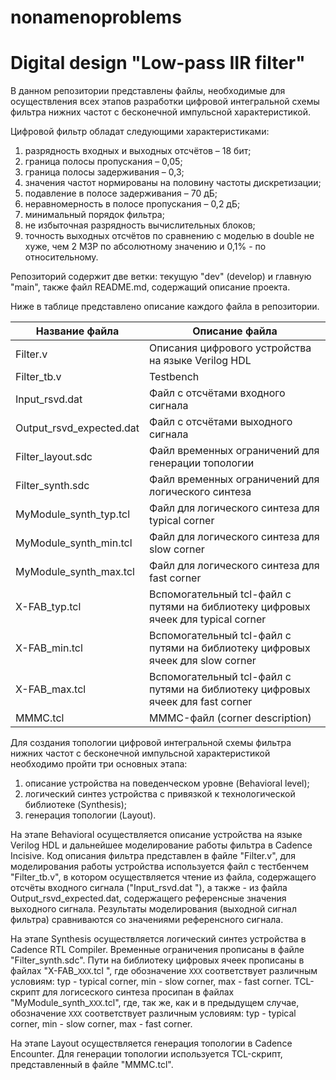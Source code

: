 # nonamenoproblems

Digital design "Low-pass IIR filter"
==========================

В данном репозитории представлены файлы, необходимые для осуществления всех этапов разработки цифровой интегральной схемы фильтра нижних частот с бесконечной импульсной характеристикой.

Цифровой фильтр обладат следующими характеристиками:
 1. разрядность входных и выходных отсчётов – 18 бит;
 2. граница полосы пропускания – 0,05;
 3. граница полосы задерживания – 0,3;
 4. значения частот нормированы на половину частоты дискретизации;
 5. подавление в полосе задерживания – 70 дБ;
 6. неравномерность в полосе пропускания – 0,2 дБ;
 7. минимальный порядок фильтра;
 8. не избыточная разрядность вычислительных блоков;
 9. точность выходных отсчётов по сравнению с моделью в double не хуже, чем 2 МЗР по абсолютному значению и 0,1% - по относительному.

Репозиторий содержит две ветки: текущую "dev" (develop) и главную "main", также файл README.md, содержащий описание проекта.

Ниже в таблице представлено описание каждого файла в репозитории.

Название файла               | Описание файла
-----------------------------|----------------------
Filter.v                     | Описания цифрового устройства на языке Verilog HDL
Filter_tb.v                  | Testbench
Input_rsvd.dat               | Файл с отсчётами входного сигнала
Output_rsvd_expected.dat     | Файл с отсчётами выходного сигнала
Filter_layout.sdc            | Файл временных ограничений для генерации топологии
Filter_synth.sdc             | Файл временных ограничений для логического синтеза
MyModule_synth_typ.tcl       | Файл для логического синтеза для typical corner
MyModule_synth_min.tcl       | Файл для логического синтеза для slow corner
MyModule_synth_max.tcl       | Файл для логического синтеза для fast corner
X-FAB_typ.tcl                | Вспомогательный tcl-файл с путями на библиотеку цифровых ячеек для typical corner
X-FAB_min.tcl                | Вспомогательный tcl-файл с путями на библиотеку цифровых ячеек для slow corner
X-FAB_max.tcl                | Вспомогательный tcl-файл с путями на библиотеку цифровых ячеек для fast corner
MMMC.tcl                     | MMMC-файл (corner description)

Для создания топологии цифровой интегральной схемы фильтра нижних частот с бесконечной импульсной характеристикой необходимо пройти три основных этапа:
1. описание устройства на поведенческом уровне (Behavioral level);
2. логический синтез устройства с привязкой к технологической библиотеке (Synthesis);
3. генерация топологии (Layout).

На этапе Behavioral осуществляется описание устройства на языке Verilog HDL и дальнейшее моделирование работы фильтра в Cadence Incisive.
Код описания фильтра представлен в файле "Filter.v", для моделирования работы устройства используется файл с тестбенчем "Filter_tb.v", в котором осуществляется чтение из файла, содержащего отсчёты входного сигнала ("Input_rsvd.dat "), а также - из файла Output_rsvd_expected.dat, содержащего референсные значения выходного сигнала. Результаты моделирования (выходной сигнал фильтра) сравниваются со значениями референсного сигнала.

На этапе Synthesis осуществляется логический синтез устройства в Cadence RTL Compiler. Временные ограничения прописаны в файле "Filter_synth.sdc". Пути на библиотеку цифровых ячеек прописаны в файлах "X-FAB_`XXX`.tcl ", где обозначение `XXX` соответствует различным условиям: typ - typical corner, min - slow corner, max - fast corner. TCL-скрипт для логисеского синтеза просипан в файлах "MyModule_synth_`XXX`.tcl", где, так же, как и в предыдущем случае, обозначение `XXX` соответствует различным условиям: typ - typical corner, min - slow corner, max - fast corner.

На этапе Layout осуществляется генерация топологии в Cadence Encounter. Для генерации топологии используется TCL-скрипт, представленный в файле "MMMC.tcl".
